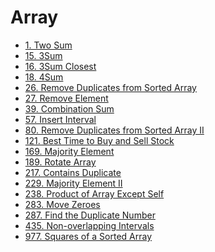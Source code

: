 Array
===

* [1. Two Sum](array/lc-1)
* [15. 3Sum](array/lc-15)
* [16. 3Sum Closest](array/lc-16)
* [18. 4Sum](array/lc-18)
* [26. Remove Duplicates from Sorted Array](array/lc-26)
* [27. Remove Element](array/lc-27)
* [39. Combination Sum](array/lc-39)
* [57. Insert Interval](array/lc-57)
* [80. Remove Duplicates from Sorted Array II](array/lc-80)
* [121. Best Time to Buy and Sell Stock](array/lc-121)
* [169. Majority Element](array/lc-169)
* [189. Rotate Array](array/lc-189)
* [217. Contains Duplicate](array/lc-217)
* [229. Majority Element II](array/lc-229)
* [238. Product of Array Except Self](array/lc-238)
* [283. Move Zeroes](array/lc-283)
* [287. Find the Duplicate Number](array/lc-287)
* [435. Non-overlapping Intervals](array/lc-435)
* [977. Squares of a Sorted Array](array/lc-977)
